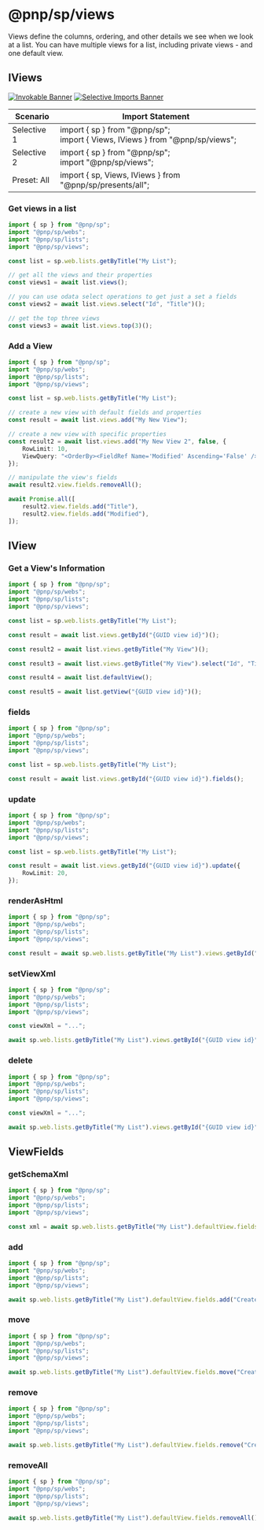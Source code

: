 # @pnp/sp/views

Views define the columns, ordering, and other details we see when we look at a list. You can have multiple views for a list, including private views - and one default view.

## IViews

[![Invokable Banner](https://img.shields.io/badge/Invokable-informational.svg)](../concepts/invokable.md) [![Selective Imports Banner](https://img.shields.io/badge/Selective%20Imports-informational.svg)](../concepts/selective-imports.md)  

|Scenario|Import Statement|
|--|--|
|Selective 1|import { sp } from "@pnp/sp";<br />import { Views, IViews } from "@pnp/sp/views";|
|Selective 2|import { sp } from "@pnp/sp";<br />import "@pnp/sp/views";|
|Preset: All|import { sp, Views, IViews } from "@pnp/sp/presents/all";|

### Get views in a list

```TypeScript
import { sp } from "@pnp/sp";
import "@pnp/sp/webs";
import "@pnp/sp/lists";
import "@pnp/sp/views";

const list = sp.web.lists.getByTitle("My List");

// get all the views and their properties
const views1 = await list.views();

// you can use odata select operations to get just a set a fields
const views2 = await list.views.select("Id", "Title")();

// get the top three views
const views3 = await list.views.top(3)();
```

### Add a View

```TypeScript
import { sp } from "@pnp/sp";
import "@pnp/sp/webs";
import "@pnp/sp/lists";
import "@pnp/sp/views";

const list = sp.web.lists.getByTitle("My List");

// create a new view with default fields and properties
const result = await list.views.add("My New View");

// create a new view with specific properties
const result2 = await list.views.add("My New View 2", false, {
    RowLimit: 10,
    ViewQuery: "<OrderBy><FieldRef Name='Modified' Ascending='False' /></OrderBy>",
});

// manipulate the view's fields
await result2.view.fields.removeAll();

await Promise.all([
    result2.view.fields.add("Title"),
    result2.view.fields.add("Modified"),
]);
```

## IView

### Get a View's Information

```TypeScript
import { sp } from "@pnp/sp";
import "@pnp/sp/webs";
import "@pnp/sp/lists";
import "@pnp/sp/views";

const list = sp.web.lists.getByTitle("My List");

const result = await list.views.getById("{GUID view id}")();

const result2 = await list.views.getByTitle("My View")();

const result3 = await list.views.getByTitle("My View").select("Id", "Title")();

const result4 = await list.defaultView();

const result5 = await list.getView("{GUID view id}")();
```

### fields

```TypeScript
import { sp } from "@pnp/sp";
import "@pnp/sp/webs";
import "@pnp/sp/lists";
import "@pnp/sp/views";

const list = sp.web.lists.getByTitle("My List");

const result = await list.views.getById("{GUID view id}").fields();
```

### update

```TypeScript
import { sp } from "@pnp/sp";
import "@pnp/sp/webs";
import "@pnp/sp/lists";
import "@pnp/sp/views";

const list = sp.web.lists.getByTitle("My List");

const result = await list.views.getById("{GUID view id}").update({
    RowLimit: 20,
});
```

### renderAsHtml

```TypeScript
import { sp } from "@pnp/sp";
import "@pnp/sp/webs";
import "@pnp/sp/lists";
import "@pnp/sp/views";

const result = await sp.web.lists.getByTitle("My List").views.getById("{GUID view id}").renderAsHtml();
```

### setViewXml

```TypeScript
import { sp } from "@pnp/sp";
import "@pnp/sp/webs";
import "@pnp/sp/lists";
import "@pnp/sp/views";

const viewXml = "...";

await sp.web.lists.getByTitle("My List").views.getById("{GUID view id}").setViewXml(viewXml);
```

### delete

```TypeScript
import { sp } from "@pnp/sp";
import "@pnp/sp/webs";
import "@pnp/sp/lists";
import "@pnp/sp/views";

const viewXml = "...";

await sp.web.lists.getByTitle("My List").views.getById("{GUID view id}").delete();
```

## ViewFields

### getSchemaXml

```TypeScript
import { sp } from "@pnp/sp";
import "@pnp/sp/webs";
import "@pnp/sp/lists";
import "@pnp/sp/views";

const xml = await sp.web.lists.getByTitle("My List").defaultView.fields.getSchemaXml();
```

### add

```TypeScript
import { sp } from "@pnp/sp";
import "@pnp/sp/webs";
import "@pnp/sp/lists";
import "@pnp/sp/views";

await sp.web.lists.getByTitle("My List").defaultView.fields.add("Created");
```

### move

```TypeScript
import { sp } from "@pnp/sp";
import "@pnp/sp/webs";
import "@pnp/sp/lists";
import "@pnp/sp/views";

await sp.web.lists.getByTitle("My List").defaultView.fields.move("Created", 0);
```

### remove

```TypeScript
import { sp } from "@pnp/sp";
import "@pnp/sp/webs";
import "@pnp/sp/lists";
import "@pnp/sp/views";

await sp.web.lists.getByTitle("My List").defaultView.fields.remove("Created");
```

### removeAll

```TypeScript
import { sp } from "@pnp/sp";
import "@pnp/sp/webs";
import "@pnp/sp/lists";
import "@pnp/sp/views";

await sp.web.lists.getByTitle("My List").defaultView.fields.removeAll();
```
